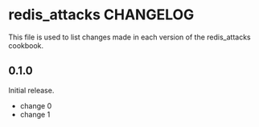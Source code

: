 # redis_attacks CHANGELOG

This file is used to list changes made in each version of the redis_attacks cookbook.

## 0.1.0

Initial release.

- change 0
- change 1
